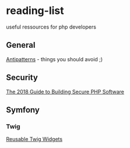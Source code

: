 # reading-list
useful ressources for php developers

## General

[Antipatterns](https://sourcemaking.com/antipatterns) - things you should avoid ;)


## Security

[The 2018 Guide to Building Secure PHP Software](https://paragonie.com/blog/2017/12/2018-guide-building-secure-php-software)

## Symfony

### Twig

[Reusable Twig Widgets](https://stackoverflow.com/questions/41792059/how-to-include-a-reusable-widget-in-symfony-twig)

